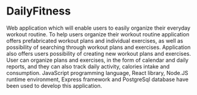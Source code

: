 # DailyFitness
Web application which will enable users to easily organize their everyday workout routine. To help users organize their workout routine application offers prefabricated workout plans and individual exercises, as well as possibility of searching through workout plans and exercises. Application also offers users possibility of creating new workout plans and exercises. User can organize plans and exercises, in the form of calendar and daily reports, and they can also track daily activity, calories intake and consumption. JavaScript programming language, React library, Node.JS runtime environment, Express framework and PostgreSql database have been used to develop this application. 
